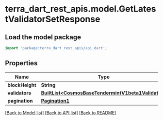 # terra_dart_rest_apis.model.GetLatestValidatorSetResponse

## Load the model package
```dart
import 'package:terra_dart_rest_apis/api.dart';
```

## Properties
Name | Type | Description | Notes
------------ | ------------- | ------------- | -------------
**blockHeight** | **String** |  | [optional] 
**validators** | [**BuiltList&lt;CosmosBaseTendermintV1beta1Validator&gt;**](CosmosBaseTendermintV1beta1Validator.md) |  | [optional] 
**pagination** | [**Pagination1**](Pagination1.md) |  | [optional] 

[[Back to Model list]](../README.md#documentation-for-models) [[Back to API list]](../README.md#documentation-for-api-endpoints) [[Back to README]](../README.md)


